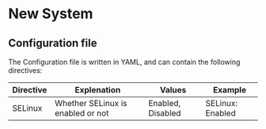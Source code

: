 # New System


## Configuration file

The Configuration file is written in YAML, and can contain the following directives:

| Directive | Explenation                       | Values            | Example          |
|-----------|-----------------------------------|-------------------|------------------|
| SELinux   | Whether SELinux is enabled or not | Enabled, Disabled | SELinux: Enabled |
